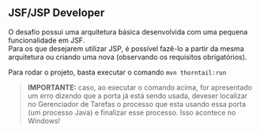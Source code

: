 ## JSF/JSP Developer   

O desafio possui uma arquitetura básica desenvolvida com uma pequena funcionalidade em JSF.   
Para os que desejarem utilizar JSP, é possível fazê-lo a partir da mesma arquitetura ou criando uma nova (observando os requisitos obrigatórios).  

Para rodar o projeto, basta executar o comando `mvn thorntail:run`   

> **IMPORTANTE:** caso, ao executar o comando acima, for apresentado um erro dizendo que a porta já está sendo usada, deveser localizar no Gerenciador de Tarefas o processo que esta usando essa porta (um processo Java) e finalizar esse processo. Isso acontece no Windows!